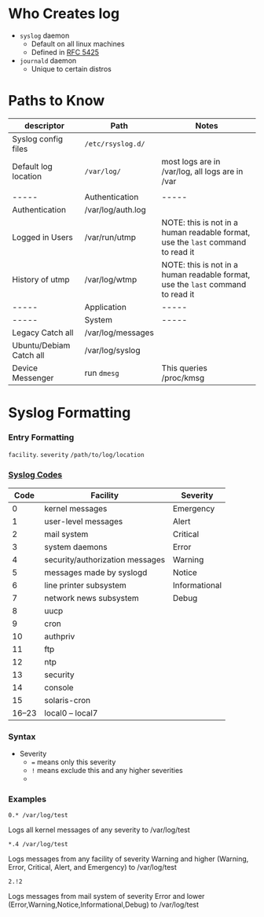 # Who Creates log
- `syslog` daemon
  - Default on all linux machines
  - Defined in [RFC 5425](https://tools.ietf.org/html/rfc5424)
- `journald` daemon
  - Unique to certain distros

# Paths to Know
| descriptor | Path | Notes |
| ---------- | ---- | ----- | 
| Syslog config files | `/etc/rsyslog.d/` | |
| Default log location | `/var/log/` | most logs are in /var/log, all logs are in /var |
| | | |
| ----- | Authentication | ----- |
| Authentication | /var/log/auth.log | |
| Logged in Users | /var/run/utmp | NOTE: this is not in a human readable format, use the `last` command to read it |
| History of utmp | /var/log/wtmp | NOTE: this is not in a human readable format, use the `last` command to read it |
| ----- | Application | ----- |
| ----- | System | ----- |
| Legacy Catch all | /var/log/messages | |
| Ubuntu/Debiam Catch all | /var/log/syslog | |
| Device Messenger | run `dmesg` | This queries /proc/kmsg |

# Syslog Formatting

### Entry Formatting
`facility`. `severity` `/path/to/log/location`

### [Syslog Codes](https://en.wikipedia.org/wiki/Syslog)
| Code | Facility | Severity |
| ---- | -------- | -------- |
| 0 | kernel messages | Emergency |
| 1 | user-level messages | Alert |
| 2 | mail system | Critical |
| 3 | system daemons | Error |
| 4 | security/authorization messages | Warning |
| 5 | messages made by syslogd | Notice |
| 6 | line printer subsystem | Informational |
| 7 | network news subsystem | Debug |
| 8 	| uucp 	| |
| 9 	| cron 	| |
| 10 	| authpriv 	| |
| 11 	| ftp 	| |
| 12 	| ntp 	| |
| 13 	| security 	| |
| 14 	| console 	| |
| 15 	| solaris-cron 	| |
| 16–23 	| local0 – local7 	| |
### Syntax
- Severity
  - `=` means only this severity
  - `!` means exclude this and any higher severities
  - 

### Examples
```
0.* /var/log/test
```
Logs all kernel messages of any severity to /var/log/test

```
*.4 /var/log/test
```
Logs messages from any facility of severity Warning and higher (Warning, Error, Critical, Alert, and Emergency) to /var/log/test

```
2.!2
```
Logs messages from mail system of severity Error and lower (Error,Warning,Notice,Informational,Debug) to /var/log/test
